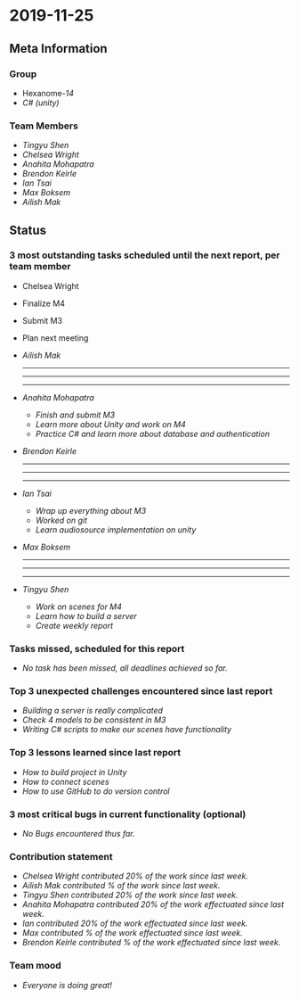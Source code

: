 # 2019-11-25

## Meta Information

### Group

 * Hexanome-*14*
 * *C# (unity)*

### Team Members

 * *Tingyu Shen*
 * *Chelsea Wright*
 * *Anahita Mohapatra*
 * *Brendon Keirle*
 * *Ian Tsai*
 * *Max Boksem*
 * *Ailish Mak*

## Status

### 3 most outstanding tasks scheduled until the next report, per team member

*  Chelsea Wright
 *  Finalize M4
 *  Submit M3
 *  Plan next meeting
   
   
 * *Ailish Mak*
   * **
   * **
   * **
 
 
 * *Anahita Mohapatra*
   * *Finish and submit M3*
   * *Learn more about Unity and work on M4*
   * *Practice C# and learn more about database and authentication*
 
 * *Brendon Keirle*
   * **
   * **
   * **
 
 
 * *Ian Tsai*
   * *Wrap up everything about M3*
   * *Worked on git*
   * *Learn audiosource implementation on unity*


 * *Max Boksem*
   * **
   * **
   * **
 
 
 * *Tingyu Shen*
   * *Work on scenes for M4*
   * *Learn how to build a server*
   * *Create weekly report*



### Tasks missed, scheduled for this report

 * *No task has been missed, all deadlines achieved so far.*

### Top 3 unexpected challenges encountered since last report

 * *Building a server is really complicated*
 * *Check 4 models to be consistent in M3*
 * *Writing C# scripts to make our scenes have functionality*
 

### Top 3 lessons learned since last report

   * *How to build project in Unity*
   * *How to connect scenes*
   * *How to use GitHub to do version control*

### 3 most critical bugs in current functionality (optional)

 * *No Bugs encountered thus far.*

### Contribution statement

 * *Chelsea Wright contributed 20% of the work since last week.*
 * *Ailish Mak contributed % of the work since last week.*
 * *Tingyu Shen contributed 20% of the work since last week.*
 * *Anahita Mohapatra contributed 20% of the work effectuated since last week.*
 * *Ian contributed 20% of the work effectuated since last week.*
 * *Max contributed % of the work effectuated since last week.*
 * *Brendon Keirle contributed % of the work effectuated since last week.*

### Team mood

 * *Everyone is doing great!*
